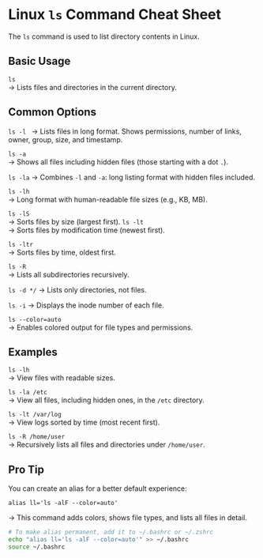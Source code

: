 # Linux `ls` Command Cheat Sheet

The `ls` command is used to list directory contents in Linux.

## Basic Usage

`ls`  
→ Lists files and directories in the current directory.

## Common Options

`ls -l ` 
→ Lists files in long format. Shows permissions, number of links, owner, group, size, and timestamp.

`ls -a`  
→ Shows all files including hidden files (those starting with a dot `.`).

`ls -la` 
→ Combines `-l` and `-a`: long listing format with hidden files included.

`ls -lh`  
→ Long format with human-readable file sizes (e.g., KB, MB).

`ls -lS`  
→ Sorts files by size (largest first).
`ls -lt`  
→ Sorts files by modification time (newest first).

`ls -ltr`  
→ Sorts files by time, oldest first.

`ls -R`  
→ Lists all subdirectories recursively.

`ls -d */`
→ Lists only directories, not files.

`ls -i` 
→ Displays the inode number of each file.

`ls --color=auto`  
→ Enables colored output for file types and permissions.

## Examples

`ls -lh`  
→ View files with readable sizes.

`ls -la /etc`  
→ View all files, including hidden ones, in the `/etc` directory.

`ls -lt /var/log`  
→ View logs sorted by time (most recent first).

`ls -R /home/user`  
→ Recursively lists all files and directories under `/home/user`.

## Pro Tip

You can create an alias for a better default experience:

`alias ll='ls -alF --color=auto'`

→ This command adds colors, shows file types, and lists all files in detail.

```bash
# To make alias permanent, add it to ~/.bashrc or ~/.zshrc
echo "alias ll='ls -alF --color=auto'" >> ~/.bashrc
source ~/.bashrc
```
